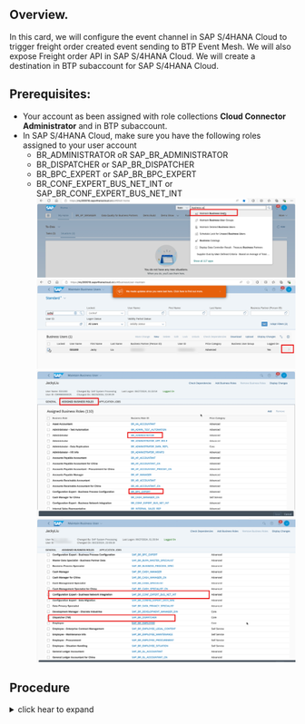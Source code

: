 ## Overview.

In this card, we will configure the event channel in SAP S/4HANA Cloud to trigger freight order created event sending to BTP Event Mesh. We will also expose Freight order API in SAP S/4HANA Cloud. We will create a destination in BTP subaccount for SAP S/4HANA Cloud.

## Prerequisites:

- Your account as been assigned with role collections **Cloud Connector Administrator** and in BTP subaccount.
- In SAP S/4HANA Cloud, make sure you have the following roles assigned to your user account
  - BR_ADMINISTRATOR oR SAP_BR_ADMINISTRATOR
  - BR_DISPATCHER or SAP_BR_DISPATCHER
  - BR_BPC_EXPERT or SAP_BR_BPC_EXPERT
  - BR_CONF_EXPERT_BUS_NET_INT or SAP_BR_CONF_EXPERT_BUS_NET_INT
    ![alt text](image-1.png)
    ![alt text](image-2.png)
    ![alt text](image-3.png)
    ![alt text](image-13.png)

## Procedure

<details>

<summary>click hear to expand</summary>

- 1. Create service key event mesh instance `freightorderattach-messaging` with following command in BAS terminal and show the service content.

```bash
 cf create-service-key freightorderattach-messaging em-key

 cf service-key freightorderattach-messaging em-key > emkey.json
```

![alt text](image.png)

We will use the content of file `emkey.json` to create communication arrangement for communication scenario ID `sap_com_0092` in SAP S/4HANA Cloud.

- 2. In SAP S/4HANA Cloud, Configure communication arrangement in SAP S/4HANA Cloud with communication scenario `SAP_COM_0092` .
     ![alt text](image-4.png)
     ![alt text](image-5.png)

Scenario: SAP_COM_0092

Arrangement Name:ZSAP_COM_0092_FOAT

Communication User: Just click on new to create a new communication user .

Service Key: the content from file `emkey.json` in previous step.

![alt text](image-6.png)

- 3. In SAP S/4HANA Cloud, Configure event channel binding for **freight order created** event.

![alt text](image-8.png)
![alt text](image-9.png)
![alt text](image-10.png)

Input the following value, the click **Create** .

`sap/s4/beh/FreightOrder/Created/v1`

![alt text](image-11.png)
![alt text](image-12.png)

- 4. In SAP S/4HANA Cloud, create communication arrangement to expose the freight order API with Scenario ID SAP_COM_0905.

  - Create communication user

  ![alt text](image-14.png)

  - Create communication system

    ![alt text](image-15.png)
    ![alt text](image-16.png)
    ![alt text](image-17.png)
    ![alt text](image-18.png)

  - Create communication arrangement

    ![alt text](image-19.png)

  - 5. Create destination in BTP subaccount.

    ![alt text](image-20.png)

    - Name: `O5PDN`
    - Type: `HTTP`
    - URL: `<SAP S/4HANA Cloud API URL>`
    - User: `<Communication User>`
    - Password: `<Communication User Password>`

</details>
